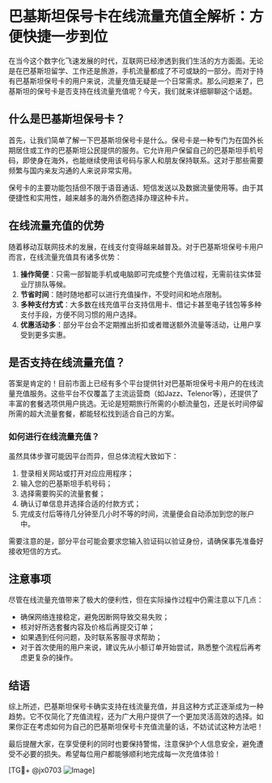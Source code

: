 # 巴基斯坦保号卡在线流量充值全解析：方便快捷一步到位

在当今这个数字化飞速发展的时代，互联网已经渗透到我们生活的方方面面。无论是在巴基斯坦留学、工作还是旅游，手机流量都成了不可或缺的一部分。而对于持有巴基斯坦保号卡的用户来说，流量充值无疑是一个日常需求。那么问题来了，巴基斯坦的保号卡是否支持在线流量充值呢？今天，我们就来详细聊聊这个话题。

## 什么是巴基斯坦保号卡？

首先，让我们简单了解一下巴基斯坦保号卡是什么。保号卡是一种专门为在国外长期居住或工作的巴基斯坦公民提供的服务。它允许用户保留自己的巴基斯坦手机号码，即使身在海外，也能继续使用该号码与家人和朋友保持联系。这对于那些需要频繁与国内亲友沟通的人来说非常实用。

保号卡的主要功能包括但不限于语音通话、短信发送以及数据流量使用等。由于其便捷性和实用性，越来越多的海外侨胞选择办理这种卡片。

## 在线流量充值的优势

随着移动互联网技术的发展，在线支付变得越来越普及。对于巴基斯坦保号卡用户而言，在线流量充值具有诸多优势：

1. **操作简便**：只需一部智能手机或电脑即可完成整个充值过程，无需前往实体营业厅排队等候。
2. **节省时间**：随时随地都可以进行充值操作，不受时间和地点限制。
3. **多种支付方式**：大多数在线充值平台支持信用卡、借记卡甚至电子钱包等多种支付手段，方便不同习惯的用户选择。
4. **优惠活动多**：部分平台会不定期推出折扣或者赠送额外流量等活动，让用户享受到更多实惠。

## 是否支持在线流量充值？

答案是肯定的！目前市面上已经有多个平台提供针对巴基斯坦保号卡用户的在线流量充值服务。这些平台不仅覆盖了主流运营商（如Jazz、Telenor等），还提供了丰富的套餐选项供用户挑选。无论是短期旅行所需的小额流量包，还是长时间停留所需的超大流量套餐，都能轻松找到适合自己的方案。

### 如何进行在线流量充值？

虽然具体步骤可能因平台而异，但总体流程大致如下：

1. 登录相关网站或打开对应应用程序；
2. 输入您的巴基斯坦手机号码；
3. 选择需要购买的流量套餐；
4. 确认订单信息并选择合适的付款方式；
5. 完成支付后等待几分钟至几小时不等的时间，流量便会自动添加到您的账户中。

需要注意的是，部分平台可能会要求您输入验证码以验证身份，请确保事先准备好接收短信的方式。

## 注意事项

尽管在线流量充值带来了极大的便利性，但在实际操作过程中仍需注意以下几点：

- 确保网络连接稳定，避免因断网导致交易失败；
- 核对好所选套餐内容及价格后再提交订单；
- 如果遇到任何问题，及时联系客服寻求帮助；
- 对于首次使用的用户来说，建议先从小额订单开始尝试，熟悉整个流程后再考虑更复杂的操作。

## 结语

综上所述，巴基斯坦保号卡确实支持在线流量充值，并且这种方式正逐渐成为一种趋势。它不仅简化了充值流程，还为广大用户提供了一个更加灵活高效的选择。如果你正在考虑如何为自己的巴基斯坦保号卡充值流量的话，不妨试试这种方法吧！

最后提醒大家，在享受便利的同时也要保持警惕，注意保护个人信息安全，避免遭受不必要的损失。希望每位用户都能够顺利地完成每一次充值体验！

[TG💪+ @jx0703 ![Image](https://github.com/user-attachments/assets/dbca1d08-cadb-493c-b0ec-ad6f7a83f270)]